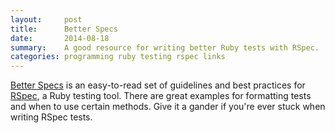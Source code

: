 ```yaml
---
layout:     post
title:      Better Specs
date:       2014-08-18
summary:    A good resource for writing better Ruby tests with RSpec.
categories: programming ruby testing rspec links
---
```


[Better Specs](http://betterspecs.org/) is an easy-to-read set of guidelines and best practices for [RSpec](https://www.relishapp.com/rspec/), a Ruby testing tool.  There are great examples for formatting tests and when to use certain methods.  Give it a gander if you're ever stuck when writing RSpec tests.




